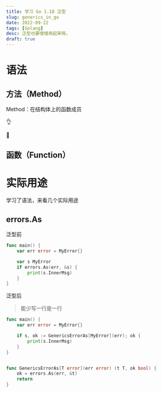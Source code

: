 ```yaml
---
title: 学习 Go 1.18 泛型
slug: generics_in_go
date: 2022-09-22
tags: [Golang]
desc: 泛型也要慢慢用起来呀。
draft: true
---
```


# 语法
## 方法（Method）
Method：在结构体上的函数成员

👌

🚫

## 函数（Function）

# 实际用途
学习了语法，来看几个实际用途

## errors.As

泛型前

```go
func main() {
    var err error = MyError{}

    var s MyError
    if errors.As(err, &s) {
        print(s.InnerMsg)
    }
}
```

泛型后


> 能少写一行是一行

```go
func main() {
    var err error = MyError{}

    if s, ok := GenericsErrorAs[MyError](err); ok {
        print(s.InnerMsg)
    }
}


func GenericsErrorAs[T error](err error) (t T, ok bool) {
    ok = errors.As(err, &t)
    return
}

```

